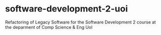 # software-development-2-uoi
Refactoring of Legacy Software for the Software Development 2 course at the deparment of Comp Science &amp; Eng UoI
